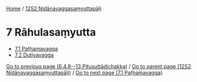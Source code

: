 
[Home](/) / [12S2 Nidānavaggasaṃyuttapāḷi](../12S2.md)

# 7 Rāhulasaṃyutta

* [7.1 Paṭhamavagga](7/7.1.md)
* [7.2 Dutiyavagga](7/7.2.md)

[Go to previous page (6.4.8--13 Pitusuttādichakka)](6/6.4/6.4.8--13.md) / [Go to parent page (12S2 Nidānavaggasaṃyuttapāḷi)](0.md) / [Go to next page (7.1 Paṭhamavagga)](7/7.1.md)


